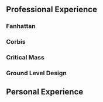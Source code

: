 ## Professional Experience

### Fanhattan

### Corbis

### Critical Mass

### Ground Level Design

## Personal Experience


